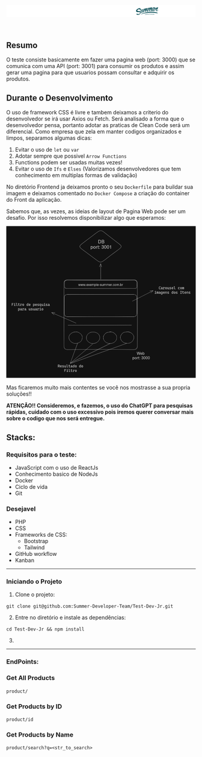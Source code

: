 ![banner](.imgs/banner.png)

<br />

## Resumo
O teste consiste basicamente em fazer uma pagina web (port: 3000) que se comunica com uma API (port: 3001) para consumir os produtos e assim gerar uma pagina para que usuarios possam consultar e adquirir os produtos.

## Durante o Desenvolvimento
O uso de framework CSS é livre e tambem deixamos a criterio do desenvolvedor se irá usar Axios ou Fetch. Será analisado a forma que o desenvolvedor pensa, portanto adotar as praticas de Clean Code será um diferencial. Como empresa que zela em manter codigos organizados e limpos, separamos algumas dicas:
1. Evitar o uso de `let` ou `var`
2. Adotar sempre que possivel `Arrow Functions`
3. Functions podem ser usadas muitas vezes!
4. Evitar o uso de `Ifs` e `Elses` (Valorizamos desenvolvedores que tem conhecimento em multiplas formas de validação)

No diretório Frontend ja deixamos pronto o seu `Dockerfile` para buildar sua imagem e deixamos comentado no `Docker Compose` a criação do container do Front da aplicação.

Sabemos que, as vezes, as ideias de layout de Pagina Web pode ser um desafio. Por isso resolvemos disponibilizar algo que esperamos:

![exemple](.imgs/exemple.png)

Mas ficaremos muito mais contentes se você nos mostrasse a sua propria soluções!!

**ATENÇÃO!! Consideremos, e fazemos, o uso do ChatGPT para pesquisas rápidas, cuidado com o uso excessivo pois iremos querer conversar mais sobre o codigo que nos será entregue.**

## Stacks:
### Requisitos para o teste:
- JavaScript com o uso de ReactJs
- Conhecimento basico de NodeJs
- Docker
- Ciclo de vida
- Git

### Desejavel
- PHP
- CSS
- Frameworks de CSS:
  - Bootstrap
  - Tailwind
- GitHub workflow
- Kanban

<hr />

### Iniciando o Projeto
1. Clone o projeto:
```
git clone git@github.com:Summer-Developer-Team/Test-Dev-Jr.git
```
2. Entre no diretório e instale as dependências:
```
cd Test-Dev-Jr && npm install
```
3. 

<hr />

### EndPoints:
### Get All Products
```
product/
```
### Get Products by ID 
```
product/id
```
### Get Products by Name
```
product/search?q=<str_to_search>
```
